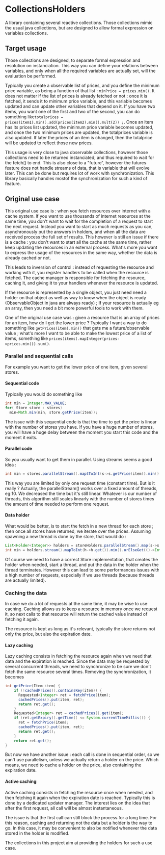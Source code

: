 # CollectionsHolders

A library containing several reactive collections. Those collections mimic the usual java collections, but are designed to allow formal expression on variables collections. 

## Target usage

Those collections are designed, to separate formal expression and resolution on instanciation. This way you can define your relations between variables, and only when all the required variables are actually set, will the evaluation be performed.

Typically you create a observable list of prices, and you define the minimum price variable, as being a  function of that list : 
`minPrice = prices.min()`. It does not matter if the list of prices is already fetched or not : once it is fetched, it sends it to  minimum price variable, and this variable becomes updated and can update other variables that depend on it. If you have two items, you want one of the first and two of the second, you can do something like`totalprices = prices(item1).min().add(prices(item2).min().mult(2)) ;`.
Once an item has its prices list updated, the minimum price variable becomes updated, and once the two minimum prices are updated, the totalprices variable is also updated. If later the prices of an item is changed, then the totalprice will be updated to reflect those new prices.

This usage is very close to java observable collections, however those collections need to be returned instanciated, and thus required to wait for the fetch() to end. This is also close to a "future", however the futures feature does not handle streams of data, that is variable that will evolve later.  This can be done but requires lot of work with synchronization. This library basically handles mostof the synchronization for such a kind of feature.



## Original use case

This original use case is : when you fetch resources over internet with a cache system. If you want to use thousands of internet resources at the same time, you don't want to wait for the completion of a request to start the next request. Instead you want to start as much requests as you can, asynchronously put the answers in holders, and when all the data are received process the full set of results. This however is still an issue if there is a cache : you don't want to start all the cache at the same time, rather keep updating the resources in an external process. What's more you want to express the usage of the resources in the same way, whether the data is already cached or not.

This leads to inversion of control : instead of requesting the resource and working with it, you register handlers to be called when the resource is fetched. The cache manager is responsible for fetching the resource, caching it, and giving it to your handlers whenever the resource is updated.

If the resource is represented by a single object, you just need need a holder on that object as well as way to know when the object is ready (ObservableObject in java are always ready) ; If your resource is actually eg an array, then you need a bit more powerful tools to work with them.

One of the original use case was : given a resource that is an array of prices for an item, how do I get the lower price ? Typically I want a way to do something like
`getPrices(item).min()` that gets me a future/observable value ; what's more I want to be able to make the lowest price of a list of items, something like 
`prices(items).mapInteger(prices->prices.min()).sum()`.

### Parallel and sequential calls

For example you want to get the lower price of one item, given several stores.

#### Sequential code

Typically you would do something like 

~~~~java
int min = Integer.MAX_VALUE;
for( Store store : stores)
  min=Math.min(min, store.getPrice(item));
~~~~

The issue with this sequential code is that the time to get the price is linear with the number of stores you have. If you have a huge number of stores, you will have a huge delay between the moment you start this code and the moment it exits.

#### Parallel code

So you usually want to get them in parallel. Using streams seems a good idea : 

~~~~java
int min = stores.parallelStream().maptToInt(s->s.getPrice(item)).min().orElseGet(()->Integer.MAX_VALUE)
~~~~

This way you are limited by only one request time (constant time). But is it really ? Actually, the parallelStream() works over a fixed amount of threads, eg 10. We decreased the time but it's still linear. Whatever is our number of threads, this algorithm still scales linearly with the number of stores times the amount of time needed to perform one request.

#### Data holder

What would be better, is to start the fetch in a new thread for each store ; then once all stores have returned, we iterate over the prices. Assuming spawning a new thread is done by the store, that would do : 

~~~~java
List<Holder<Integer>> holders = storeHolders.parallelStream().map(s->s.getPriceHolder(item)).collect(Collectors.toList());
int min = holders.stream().mapToInt(h->h.get()).min().orElseGet(()->Integer.MAX_VALUE);
~~~~

Of course we need to have a correct Store implementation, that creates the holder when needed, start a thread, and put the data in the holder when the thread terminates. However this can lead to some performances issues with a high number of requests, especially if we use threads (because threads are actually limited).

### Caching the data

In case we do a lot of requests at the same time, it may be wise to use caching. Caching allows us to keep a resource in memory once we request it, so next calls to that resource will return the cached value instead of fetching it again.

The resource is kept as long as it's relevant, typically the store returns not only the price, but also the expiration date.

#### Lazy caching

Lazy caching consists in fetching the resource again when we need that data and the expiration is reached. Since the data may be requested by several concurrent threads, we need to synchronize to be sure we don't fetch the same resource several times.
Removing the synchronization, it becomes

~~~~java
int getPrice(Item item) {
	if (!cachedPrices().containsKey(item)) {
	  Requested<Integer> ret = fetchPrice(item);
	  cachedPrices().put(item, ret);
	  return ret.get();
	}
	Requested<Integer> ret = cachedPrices().get(item);
	if (ret.getExpiry().getTime() <= System.currentTimeMillis()) {
	  ret = fetchPrice(item);
	  cachedPrices().put(item, ret);
	  return ret.get();
	}
	return ret.get();
}
~~~~

But now we have another issue : each call is done in sequential order, so we can't use parallelism, unless we actually return a holder on the price. Which means, we need to cache a holder on the price, also containing the expiration date.

#### Active caching

Active caching consists in fetching the resource once when needed, and then fetching it again when the expiration date is reached. Typically this is done by a dedicated updater manager.
The interest lies on the idea that after the first request, all call will be almost instantaneous. 

The issue is that the first call can still block the process for a long time. For this reason, caching and returning not the data but a holder is the way to go.
In this case, it may be convenient to also be notified whenever the data stored in the holder is modified.

The collections in this project aim at providing the holders for such a use case.